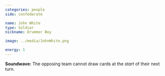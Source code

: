 ```yaml
---
categories: people
side: confederate

name: John White
type: Soldier
nickname: Drummer Boy

image: ../media/JohnWhite.png

energy: 1
---
```


**Soundwave:** The opposing team cannot draw cards at the _start_ of their next turn.
